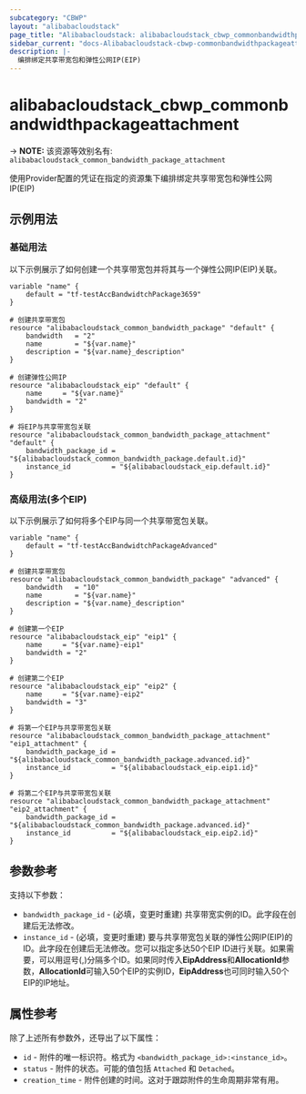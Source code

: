 ```yaml
---
subcategory: "CBWP"
layout: "alibabacloudstack"
page_title: "Alibabacloudstack: alibabacloudstack_cbwp_commonbandwidthpackageattachment"
sidebar_current: "docs-Alibabacloudstack-cbwp-commonbandwidthpackageattachment"
description: |- 
  编排绑定共享带宽包和弹性公网IP(EIP)
---
```


# alibabacloudstack_cbwp_commonbandwidthpackageattachment
-> **NOTE:** 该资源等效别名有: `alibabacloudstack_common_bandwidth_package_attachment`

使用Provider配置的凭证在指定的资源集下编排绑定共享带宽包和弹性公网IP(EIP)

## 示例用法

### 基础用法

以下示例展示了如何创建一个共享带宽包并将其与一个弹性公网IP(EIP)关联。

```hcl
variable "name" {
    default = "tf-testAccBandwidtchPackage3659"
}

# 创建共享带宽包
resource "alibabacloudstack_common_bandwidth_package" "default" {
    bandwidth   = "2"
    name        = "${var.name}"
    description = "${var.name}_description"
}

# 创建弹性公网IP
resource "alibabacloudstack_eip" "default" {
    name     = "${var.name}"
    bandwidth = "2"
}

# 将EIP与共享带宽包关联
resource "alibabacloudstack_common_bandwidth_package_attachment" "default" {
    bandwidth_package_id = "${alibabacloudstack_common_bandwidth_package.default.id}"
    instance_id          = "${alibabacloudstack_eip.default.id}"
}
```

### 高级用法(多个EIP)

以下示例展示了如何将多个EIP与同一个共享带宽包关联。

```hcl
variable "name" {
    default = "tf-testAccBandwidtchPackageAdvanced"
}

# 创建共享带宽包
resource "alibabacloudstack_common_bandwidth_package" "advanced" {
    bandwidth   = "10"
    name        = "${var.name}"
    description = "${var.name}_description"
}

# 创建第一个EIP
resource "alibabacloudstack_eip" "eip1" {
    name     = "${var.name}-eip1"
    bandwidth = "2"
}

# 创建第二个EIP
resource "alibabacloudstack_eip" "eip2" {
    name     = "${var.name}-eip2"
    bandwidth = "3"
}

# 将第一个EIP与共享带宽包关联
resource "alibabacloudstack_common_bandwidth_package_attachment" "eip1_attachment" {
    bandwidth_package_id = "${alibabacloudstack_common_bandwidth_package.advanced.id}"
    instance_id          = "${alibabacloudstack_eip.eip1.id}"
}

# 将第二个EIP与共享带宽包关联
resource "alibabacloudstack_common_bandwidth_package_attachment" "eip2_attachment" {
    bandwidth_package_id = "${alibabacloudstack_common_bandwidth_package.advanced.id}"
    instance_id          = "${alibabacloudstack_eip.eip2.id}"
}
```

## 参数参考

支持以下参数：

* `bandwidth_package_id` - (必填，变更时重建) 共享带宽实例的ID。此字段在创建后无法修改。
* `instance_id` - (必填，变更时重建) 要与共享带宽包关联的弹性公网IP(EIP)的ID。此字段在创建后无法修改。您可以指定多达50个EIP ID进行关联。如果需要，可以用逗号(,)分隔多个ID。如果同时传入**EipAddress**和**AllocationId**参数，**AllocationId**可输入50个EIP的实例ID，**EipAddress**也可同时输入50个EIP的IP地址。

## 属性参考

除了上述所有参数外，还导出了以下属性：

* `id` - 附件的唯一标识符。格式为 `<bandwidth_package_id>:<instance_id>`。
* `status` - 附件的状态。可能的值包括 `Attached` 和 `Detached`。
* `creation_time` - 附件创建的时间。这对于跟踪附件的生命周期非常有用。
```